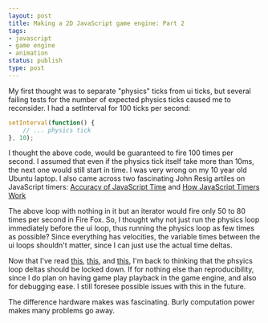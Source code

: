 ```yaml
---
layout: post
title: Making a 2D JavaScript game engine: Part 2
tags:
- javascript
- game engine
- animation
status: publish
type: post
---
```

My first thought was to separate "physics" ticks from ui ticks, but several failing tests for the number of expected
physics ticks caused me to reconsider. I had a setInterval for 100 ticks per second:

```javascript
setInterval(function() {
    // ... physics tick
}, 10);
```

I thought the above code, would be guaranteed to fire 100 times per second. I assumed that even if the physics tick itself
 take more than 10ms, the next one would still start in time. I was very wrong on my 10 year old Ubuntu laptop. I also
 came across two fascinating John Resig artiles on JavaScript timers: [Accuracy of JavaScript Time](http://ejohn.org/blog/accuracy-of-javascript-time/)
 and [How JavaScript Timers Work](http://ejohn.org/blog/how-javascript-timers-work/)

The above loop with nothing in it but an iterator would fire only 50 to 80 times per second in Fire Fox. So, I thought
 why not just run the physics loop immediately before the ui loop, thus running the physics loop as few times as
 possible? Since everything has velocities, the variable times between the ui loops shouldn't matter, since I can just
 use the actual time deltas.

Now that I've read [this](http://gamedev.stackexchange.com/questions/1589/fixed-time-step-vs-variable-time-step),
[this](http://gafferongames.com/game-physics/fix-your-timestep/), and [this](http://www.koonsolo.com/news/dewitters-gameloop/), I'm back
 to thinking that the phsyics loop deltas should be locked down. If for nothing else than reproducibility, since I do plan
 on having game play playback in the game engine, and also for debugging ease. I still foresee possible issues with this
 in the future.

The difference hardware makes was fascinating. Burly computation power makes many problems go away.